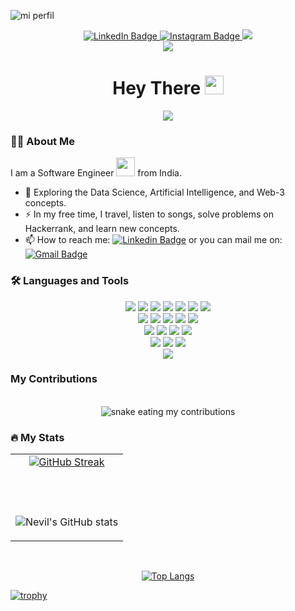 ![mi perfil](https://res.cloudinary.com/superfolio/image/upload/v1620689979/68747470733a2f2f692e70696e696d672e636f6d2f6f726967696e616c732f63362f33332f63322f63363333633230656465383266306530636564376435373064626533613166332e676966_yjuh2s.gif)


<div align="center">
  <a href="https://www.linkedin.com/in/nevil-sonani-263b68222/">
    <img src="https://img.shields.io/badge/LinkedIn-blue?style=for-the-badge&logo=linkedin&logoColor=white" alt="LinkedIn Badge"/>
  </a>
  <a href="https://www.instagram.com/nevil_sonani/">
    <img src="https://img.shields.io/badge/Instagram-blueviolet?style=for-the-badge&logo=instagram&logoColor=white" alt="Instagram Badge"/>
  </a>
   <a href="mailto:nevilsonani2810@gmail.com">
    <img src="https://img.shields.io/badge/Gmail-333333?style=for-the-badge&logo=gmail&logoColor=red" />
  </a>
</div>

<div align="center">
  <img align="center" src="https://visitor-badge.laobi.icu/badge?page_id=nevilsonani.nevilsonani"/>
</div>

<h1 align="center">
  Hey There <img src="https://media.giphy.com/media/hvRJCLFzcasrR4ia7z/giphy.gif" width="30px"/>
</h1>

<p align="center">
<!--   <a href="https://github.com/DenverCoder1/readme-typing-svg"> -->
    <img src="https://readme-typing-svg.herokuapp.com?color=E22FE4&width=1000&height=45&lines=A+passionate+Software+Engineer+and+Programmer+from+India.;Always+Learning+New+Things;Empowering+Others;Nice+To+Meet+You+...&center=true"></a>

### :man_technologist: About Me

I am a Software Engineer <img src="https://media.giphy.com/media/WUlplcMpOCEmTGBtBW/giphy.gif" width="30"> from India.

</p>

- :seedling: Exploring the Data Science, Artificial Intelligence, and Web-3 concepts.
- :zap: In my free time, I travel, listen to songs, solve problems on Hackerrank, and learn new concepts.
- :mailbox: How to reach me: [![Linkedin Badge](https://img.shields.io/badge/-NevilSonani-blue?style=flat&logo=Linkedin&logoColor=white)](https://www.linkedin.com/in/nevil-sonani-263b68222/) or you can mail me on: [![Gmail Badge](https://img.shields.io/badge/-NevilSonani-important?style=flat&logo=Gmail&logoColor=white)](mailto:nevilsonani2810@gmail.com)



### :hammer_and_wrench: Languages and Tools
<div align="center">
    <img src="https://skillicons.dev/icons?i=html" />
    <img src="https://skillicons.dev/icons?i=css" />
    <img src="https://skillicons.dev/icons?i=javascript" />
    <img src="https://skillicons.dev/icons?i=typescript" />
    <img src="https://skillicons.dev/icons?i=react" />
    <img src="https://skillicons.dev/icons?i=bootstrap" />
    <img src="https://skillicons.dev/icons?i=threejs" />
    <br>
    <img src="https://skillicons.dev/icons?i=mui" />
    <img src="https://skillicons.dev/icons?i=tailwind" />
    <img src="https://skillicons.dev/icons?i=git" />
    <img src="https://skillicons.dev/icons?i=scss" />
    <img src="https://skillicons.dev/icons?i=vscode" />
    <br>
    <img src="https://skillicons.dev/icons?i=github" />
    <img src="https://skillicons.dev/icons?i=figma" />
    <img src="https://skillicons.dev/icons?i=redux" />
    <img src="https://skillicons.dev/icons?i=python" />
    <br>
    <img src="https://skillicons.dev/icons?i=nextjs" />
    <img src="https://skillicons.dev/icons?i=mysql" />
    <img src="https://skillicons.dev/icons?i=wordpress" />
    <br>
    <img src="https://skillicons.dev/icons?i=php" />
</div>




### My Contributions

<div align="center">
  <br>
  <img alt="snake eating my contributions" src="https://raw.githubusercontent.com/nevilsonani/nevilsonani/output/github-contribution-grid-snake.svg" />
</div>


### :fire: My Stats

<table align="center">
  <tr>
    <td align="center">
      <a href="https://git.io/streak-stats">
        <img src="http://github-readme-streak-stats.herokuapp.com?user=nevilsonani&theme=highcontrast" alt="GitHub Streak"/>
      </a>
      <br>
       <br>
       <br>
       <br>
   
      
      
![Nevil's GitHub stats](https://github-readme-stats.vercel.app/api/?username=nevilsonani\&show_icons=true\&title_color=fff\&icon_color=79ff97\&text_color=9f9f9f\&bg_color=151515)
    </td>
      
  </tr>
</table>
<br>
   </table>      
<div align=center>

  [![Top Langs](https://github-readme-stats.vercel.app/api/top-langs/?username=anuraghazra&layout=pie)](https://github.com/nevilsonani/github-readme-stats)
</div>



[![trophy](https://github-profile-trophy.vercel.app/?username=ryo-ma)](https://github.com/ryo-ma/github-profile-trophy)
